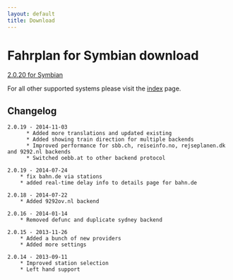```yaml
---
layout: default
title: Download
---
```


Fahrplan for Symbian download
=============================

[2.0.20 for Symbian][2]

For all other supported systems please visit the [index][1] page.


Changelog
---------
    2.0.19 - 2014-11-03
          * Added more translations and updated existing
          * Added showing train direction for multiple backends
          * Improved performance for sbb.ch, reiseinfo.no, rejseplanen.dk and 9292.nl backends
          * Switched oebb.at to other backend protocol

    2.0.19 - 2014-07-24
        * fix bahn.de via stations
        * added real-time delay info to details page for bahn.de
        
    2.0.18 - 2014-07-22
        * Added 9292ov.nl backend

    2.0.16 - 2014-01-14
        * Removed defunc and duplicate sydney backend
        
    2.0.15 - 2013-11-26
        * Added a bunch of new providers
        * Added more settings
        
    2.0.14 - 2013-09-11
        * Improved station selection
        * Left hand support


[1]: index
[2]: releases/fahrplan2_2.0.20.sis
